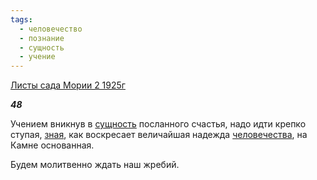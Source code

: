 ```yaml
---
tags:
  - человечество
  - познание
  - сущность
  - учение
---
```

[Листы сада Мории 2 1925г](https://127.0.0.1:4002/agni/1925)

___48___

Учением вникнув в [сущность](../../../tags/#сущность) посланного счастья, надо идти крепко ступая, [зная](../../../tags/#познание), как воскресает величайшая надежда [человечества](../../../tags/#человечество), на Камне основанная.   

Будем молитвенно ждать наш жребий.   

